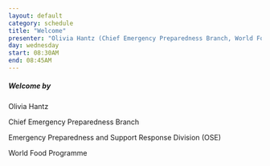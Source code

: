 ```yaml
---
layout: default
category: schedule
title: "Welcome"
presenter: "Olivia Hantz (Chief Emergency Preparedness Branch, World Food Programme)"
day: wednesday
start: 08:30AM
end: 08:45AM
---
```


##### Welcome by

Olivia Hantz

Chief Emergency Preparedness Branch

Emergency Preparedness and Support Response Division (OSE)

World Food Programme
